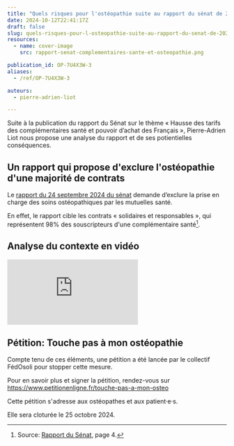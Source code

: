 ```yaml
---
title: "Quels risques pour l'ostéopathie suite au rapport du sénat de 2024 ?"
date: 2024-10-12T22:41:17Z
draft: false
slug: quels-risques-pour-l-osteopathie-suite-au-rapport-du-senat-de-2024
resources:
  - name: cover-image
    src: rapport-senat-complementaires-sante-et-osteopathie.png

publication_id: OP-7U4X3W-3
aliases:
  - /ref/OP-7U4X3W-3

auteurs:
  - pierre-adrien-liot

---
```


Suite à la publication du rapport du Sénat sur le thème
« Hausse des tarifs des complémentaires santé et pouvoir
d’achat des Français », Pierre-Adrien Liot nous propose
une analyse du rapport et de ses potientielles conséquences.

<!--more-->

## Un rapport qui propose d'exclure l'ostéopathie d'une majorité de contrats

Le [rapport du 24 septembre 2024 du sénat](https://www.senat.fr/rap/r23-770/r23-770-syn.pdf)
demande d’exclure la prise en charge des soins
ostéopathiques par les mutuelles santé.

En effet, le rapport cible les contrats « solidaires et
responsables », qui représentent 98% des souscripteurs d'une
complémentaire santé[^1].

[^1]: Source: [Rapport du Sénat](https://www.senat.fr/rap/r23-770/r23-770-syn.pdf), page 4.

## Analyse du contexte en vidéo

<iframe class="mx-auto w-full aspect-video sm:h-[500px] sm:w-[500px] md:w-[750px] rounded-xl" src="https://www.youtube-nocookie.com/embed/3RNbHUjYnMA?rel=0" title="YouTube video player" frameborder="0" allow="accelerometer; autoplay; clipboard-write; encrypted-media; gyroscope; picture-in-picture" allowfullscreen=""></iframe>

## Pétition: Touche pas à mon ostéopathie

Compte tenu de ces éléments, une pétition a été lancée
par le collectif FédOsoli pour stopper cette mesure.

Pour en savoir plus et signer la pétition, rendez-vous
sur \
https://www.petitionenligne.fr/touche-pas-a-mon-osteo

Cette pétition s'adresse aux ostéopathes et aux patient·e·s.

Elle sera cloturée le 25 octobre 2024.
